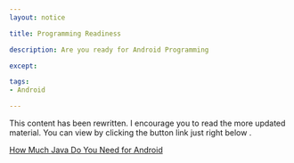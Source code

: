 ```yaml
---
layout: notice

title: Programming Readiness

description: Are you ready for Android Programming

except:

tags:
- Android

---
```



  <div id="feature-button">

This content has been rewritten. I encourage you to read the more updated material. You can view by clicking the button link just right below .
<p/>

<a href="/android-how-much-java-do-you-need" class='button'>
   How Much Java Do You Need for Android
<a>

</div>  




